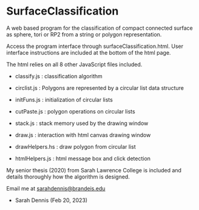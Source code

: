 # SurfaceClassification
A web based program for the classification of compact connected surface as sphere, tori or RP2 from a string or polygon representation.

Access the program interface through surfaceClassification.html. User interface instructions are included at the bottom of the html page. 

The html relies on all 8 other JavaScript files included.

- classify.js : classification algorithm

- circlist.js : Polygons are represented by a circular list data structure

- initFuns.js : initialization of circular lists 

- cutPaste.js : polygon operations on circular lists

- stack.js : stack memory used by the drawing window 

- draw.js : interaction with html canvas drawing window

- drawHelpers.hs : draw polygon from circular list

- htmlHelpers.js : html message box and click detection


My senior thesis (2020) from Sarah Lawrence College is included and details thoroughly how the algorithm is designed. 

Email me at sarahdennis@brandeis.edu

- Sarah Dennis (Feb 20, 2023)
